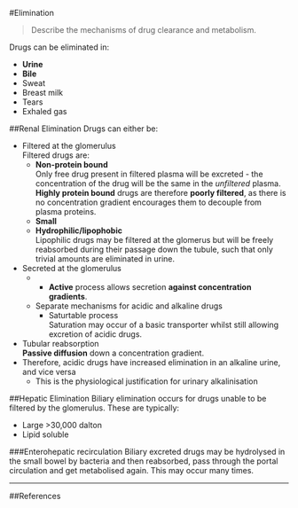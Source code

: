 #Elimination
> Describe the mechanisms of drug clearance and metabolism.

Drugs can be eliminated in:
* **Urine**
* **Bile**
* Sweat
* Breast milk
* Tears
* Exhaled gas

##Renal Elimination
Drugs can either be:
* Filtered at the glomerulus  
  Filtered drugs are:
  * **Non-protein bound**  
  Only free drug present in filtered plasma will be excreted - the concentration of the drug will be the same in the *unfiltered* plasma. **Highly protein bound** drugs are therefore **poorly filtered**, as there is no concentration gradient encourages them to decouple from plasma proteins.
  * **Small**
  * **Hydrophilic/lipophobic**  
      Lipophilic drugs may be filtered at the glomerus but will be freely reabsorbed during their passage down the tubule, such that only trivial amounts are eliminated in urine.
* Secreted at the glomerulus
    * * **Active** process allows secretion **against concentration gradients**.
    * Separate mechanisms for acidic and alkaline drugs
        * Saturtable process  
        Saturation may occur of a basic transporter whilst still allowing excretion of acidic drugs.
* Tubular reabsorption  
**Passive diffusion** down a concentration gradient.
* Therefore, acidic drugs have increased elimination in an alkaline urine, and vice versa
    * This is the physiological justification for urinary alkalinisation

##Hepatic Elimination
Biliary elimination occurs for drugs unable to be filtered by the glomerulus. These are typically:
* Large >30,000 dalton
* Lipid soluble

###Enterohepatic recirculation
Biliary excreted drugs may be hydrolysed in the small bowel by bacteria and then reabsorbed, pass through the portal circulation and get metabolised again. This may occur many times.


---

##References
 [^1]: Peck TE, Hill SA. Pharmacology for Anaesthesia and Intensive Care. 4th Ed. Cambridge University Press. 2014.  